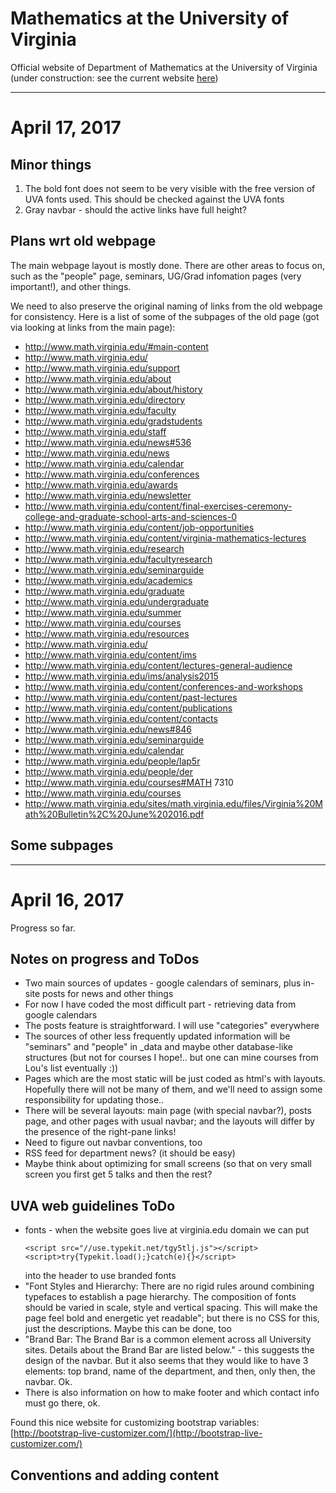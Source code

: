 # Mathematics at the University of Virginia

Official website of Department of Mathematics at the University of Virginia (under construction: see the current website [here](http://www.math.virginia.edu/))

---

# April 17, 2017

## Minor things

1. The bold font does not seem to be very visible with the free version of UVA fonts used. This should be checked against the UVA fonts
2. Gray navbar - should the active links have full height?


## Plans wrt old webpage

The main webpage layout is mostly done. There are other areas to focus on,
such as the "people" page, seminars, UG/Grad infomation pages (very important!),
and other things.

We need to also preserve the original naming of links from the old webpage
for consistency.
Here is a list of some of the subpages of the old page
(got via looking at links from the main page):

-  http://www.math.virginia.edu/#main-content
-  http://www.math.virginia.edu/
-  http://www.math.virginia.edu/support
-  http://www.math.virginia.edu/about
-  http://www.math.virginia.edu/about/history
-  http://www.math.virginia.edu/directory
-  http://www.math.virginia.edu/faculty
-  http://www.math.virginia.edu/gradstudents
-  http://www.math.virginia.edu/staff
-  http://www.math.virginia.edu/news#536
-  http://www.math.virginia.edu/news
-  http://www.math.virginia.edu/calendar
-  http://www.math.virginia.edu/conferences
-  http://www.math.virginia.edu/awards
-  http://www.math.virginia.edu/newsletter
-  http://www.math.virginia.edu/content/final-exercises-ceremony-college-and-graduate-school-arts-and-sciences-0
-  http://www.math.virginia.edu/content/job-opportunities
-  http://www.math.virginia.edu/content/virginia-mathematics-lectures
-  http://www.math.virginia.edu/research
-  http://www.math.virginia.edu/facultyresearch
-  http://www.math.virginia.edu/seminarguide
-  http://www.math.virginia.edu/academics
-  http://www.math.virginia.edu/graduate
-  http://www.math.virginia.edu/undergraduate
-  http://www.math.virginia.edu/summer
-  http://www.math.virginia.edu/courses
-  http://www.math.virginia.edu/resources
-  http://www.math.virginia.edu/
-  http://www.math.virginia.edu/content/ims
-  http://www.math.virginia.edu/content/lectures-general-audience
-  http://www.math.virginia.edu/ims/analysis2015
-  http://www.math.virginia.edu/content/conferences-and-workshops
-  http://www.math.virginia.edu/content/past-lectures
-  http://www.math.virginia.edu/content/publications
-  http://www.math.virginia.edu/content/contacts
-  http://www.math.virginia.edu/news#846
-  http://www.math.virginia.edu/seminarguide
-  http://www.math.virginia.edu/calendar
-  http://www.math.virginia.edu/people/lap5r
-  http://www.math.virginia.edu/people/der
-  http://www.math.virginia.edu/courses#MATH 7310
-  http://www.math.virginia.edu/courses
-  http://www.math.virginia.edu/sites/math.virginia.edu/files/Virginia%20Math%20Bulletin%2C%20June%202016.pdf

## Some subpages

---

# April 16, 2017

Progress so far.

## Notes on progress and ToDos

- Two main sources of updates - google calendars of seminars, plus in-site posts for news and other things
- For now I have coded the most difficult part - retrieving data from google calendars
- The posts feature is straightforward. I will use "categories" everywhere
- The sources of other less frequently updated information will be "seminars" and "people" in \_data and maybe other database-like structures (but not for courses I hope!.. but one can mine courses from Lou's list eventually :))
- Pages which are the most static will be just coded as html's with layouts. Hopefully there will not be many of them, and we'll need to assign some responsibility for updating those..
- There will be several layouts: main page (with special navbar?), posts page, and other pages with usual navbar; and the layouts will differ by the presence of the right-pane links!
- Need to figure out navbar conventions, too
- RSS feed for department news? (it should be easy)
- Maybe think about optimizing for small screens (so that on very small screen you first get 5 talks and then the rest?

## UVA web guidelines ToDo

- fonts - when the website goes live at virginia.edu domain we can put
  ```
  <script src="//use.typekit.net/tgy5tlj.js"></script>
  <script>try{Typekit.load();}catch(e){}</script>
  ```
  into the header to use branded fonts
- "Font Styles and Hierarchy: There are no rigid rules around combining typefaces to establish a page hierarchy. The composition of fonts should be varied in scale, style and vertical spacing. This will make the page feel bold and energetic yet readable"; but there is no CSS for this, just the descriptions. Maybe this can be done, too
- "Brand Bar: The Brand Bar is a common element across all University sites. Details about the Brand Bar are
listed below." - this suggests the design of the navbar. But it also seems that they would like to have 3 elements: top brand, name of the department, and then, only then, the navbar. Ok.
- There is also information on how to make footer and which contact info must go there, ok.

Found this nice website for customizing bootstrap variables: [http://bootstrap-live-customizer.com/](http://bootstrap-live-customizer.com/)

## Conventions and adding content

